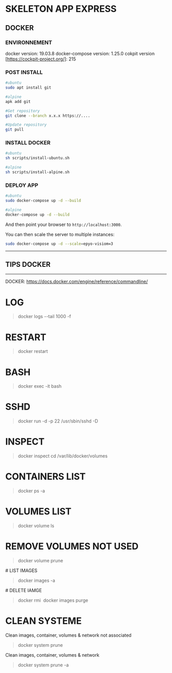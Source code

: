 # SKELETON APP EXPRESS #

## DOCKER

### ENVIRONNEMENT

docker version: 19.03.8
docker-compose version: 1.25.0
cokpit version [https://cockpit-project.org/]: 215


### POST INSTALL
```bash
#ubuntu
sudo apt install git

#alpine
apk add git
```

```bash
#Get repository
git clone --branch x.x.x https://....

#Update repository
git pull
```

### INSTALL DOCKER

```bash
#ubuntu
sh scripts/install-ubuntu.sh

#alpine
sh scripts/install-alpine.sh
```

### DEPLOY APP

```bash
#ubuntu
sudo docker-compose up -d --build
```

```bash
#alpine
docker-compose up -d --build
```

And then point your browser to `http://localhost:3000`.

You can then scale the server to multiple instances:

```bash
sudo docker-compose up -d --scale=epyo-visiom=3
```


---

## TIPS DOCKER

---

DOCKER: https://docs.docker.com/engine/reference/commandline/

# LOG
> docker logs --tail 1000 -f <container>

# RESTART
> docker restart <container>

# BASH
> docker exec -it <container> bash

# SSHD
> docker run -d -p 22 <container> /usr/sbin/sshd -D

# INSPECT
> docker inspect <container>
> cd /var/lib/docker/volumes

# CONTAINERS LIST
> docker ps -a

# VOLUMES LIST
> docker volume ls

# REMOVE VOLUMES NOT USED
> docker volume prune

# LIST IMAGES
> docker images -a

# DELETE IAMGE
> docker rmi <image>
> docker images purge

# CLEAN SYSTEME

Clean images, container, volumes & network not associated
> docker system prune 

Clean images, container, volumes & network
> docker system prune -a



